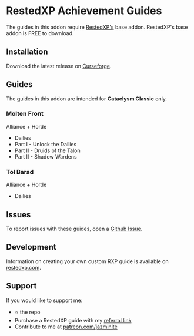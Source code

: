 # RestedXP Achievement Guides
The guides in this addon require [RestedXP's][1] base addon. RestedXP's base addon is FREE to download.

## Installation
Download the latest release on [Curseforge][2].

## Guides
The guides in this addon are intended for **Cataclysm Classic** only.
### Molten Front
Alliance + Horde
- Dailies
- Part I - Unlock the Dailies
- Part II - Druids of the Talon
- Part II - Shadow Wardens
### Tol Barad
Alliance + Horde
- Dailies

## Issues
To report issues with these guides, open a [Github Issue][4].

## Development
Information on creating your own custom RXP guide is available on [restedxp.com][5].

## Support
If you would like to support me:
- ⭐ the repo
- Purchase a RestedXP guide with my [referral link][1]
- Contribute to me at [patreon.com/jazminite][6]


[1]: https://www.restedxp.com/ref/jazminite
[2]: https://www.curseforge.com/wow/addons/rxp-achievement-guides/files/all
[4]: https://github.com/jazminite/RXPGuides_Achievements/issues/new/choose
[5]: https://www.restedxp.com/custom-guides
[6]: https://www.patreon.com/jazminite
